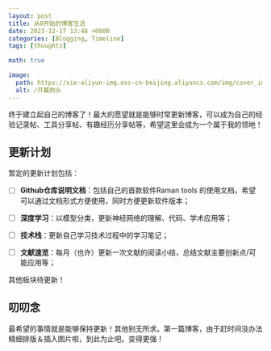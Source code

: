 ```yaml
---
layout: post
title: 从0开始的博客生活
date: 2023-12-17 13:48 +0800
categories: [Blogging, Timeline]
tags: [thoughts]

math: true

image:
  path: https://xie-aliyun-img.oss-cn-beijing.aliyuncs.com/img/cover_img.jpg
  alt: /开篇狗头
---
```


终于建立起自己的博客了！最大的愿望就是能够时常更新博客，可以成为自己的经验记录帖、工具分享帖、有趣经历分享帖等，希望这里会成为一个属于我的领地！
## 更新计划
暂定的更新计划包括：

- [ ] **Github仓库说明文档**：包括自己的首款软件Raman tools 的使用文档，希望可以通过文档形式方便使用，同时方便更新软件版本；

- [ ] **深度学习**：以模型分类，更新神经网络的理解、代码、学术应用等；

- [ ] **技术栈**：更新自己学习技术过程中的学习笔记；

- [ ] **文献速览**：每月（也许）更新一次文献的阅读小结，总结文献主要创新点/可能应用等；

其他板块待更新！

## 叨叨念

最希望的事情就是能够保持更新！其他别无所求。第一篇博客，由于赶时间没办法精细排版＆插入图片啦，到此为止吧。变得更强！
